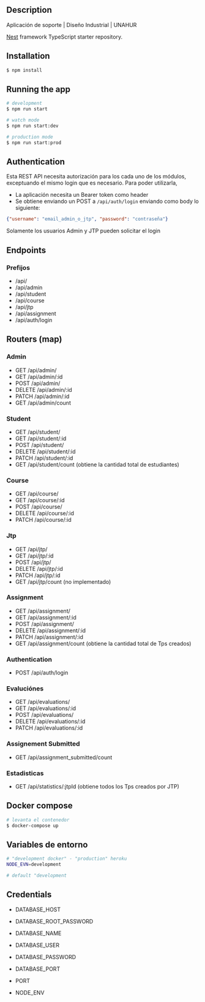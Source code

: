 ## Description

Aplicación de soporte | Diseño Industrial | UNAHUR

[Nest](https://github.com/nestjs/nest) framework TypeScript starter repository.

## Installation

```bash
$ npm install
```

## Running the app

```bash
# development
$ npm run start

# watch mode
$ npm run start:dev

# production mode
$ npm run start:prod
```

## Authentication
Esta REST API necesita autorización para los cada uno de los módulos, exceptuando el mismo login que es necesario.
Para poder utilizarla,
- La aplicación necesita un Bearer token como header
- Se obtiene enviando un POST a `/api/auth/login` enviando como body lo siguiente:
```json
{"username": "email_admin_o_jtp", "password": "contraseña"}
```
Solamente los usuarios Admin y JTP pueden solicitar el login

## Endpoints

### Prefijos 

- /api/
- /api/admin
- /api/student
- /api/course
- /api/jtp
- /api/assignment
- /api/auth/login


## Routers (map)

### Admin
- GET /api/admin/
- GET /api/admin/:id
- POST /api/admin/
- DELETE /api/admin/:id
- PATCH /api/admin/:id
- GET /api/admin/count
### Student
- GET /api/student/
- GET /api/student/:id
- POST /api/student/
- DELETE /api/student/:id
- PATCH /api/student/:id
- GET /api/student/count (obtiene la cantidad total de estudiantes)
### Course
- GET /api/course/
- GET /api/course/:id
- POST /api/course/
- DELETE /api/course/:id
- PATCH /api/course/:id 

### Jtp
- GET /api/jtp/
- GET /api/jtp/:id
- POST /api/jtp/
- DELETE /api/jtp/:id
- PATCH /api/jtp/:id
- GET /api/jtp/count (no implementado)
### Assignment
- GET /api/assignment/
- GET /api/assignment/:id
- POST /api/assignment/
- DELETE /api/assignment/:id
- PATCH /api/assignment/:id
- GET /api/assignment/count (obtiene la cantidad total de Tps creados)
### Authentication
- POST /api/auth/login

### Evaluciónes
- GET /api/evaluations/
- GET /api/evaluations/:id
- POST /api/evaluations/
- DELETE /api/evaluations/:id
- PATCH /api/evaluations/:id

### Assignement Submitted
- GET /api/assignment_submitted/count
### Estadisticas
- GET /api/statistics/:jtpId (obtiene todos los Tps creados por JTP)

## Docker compose
``` bash
# levanta el contenedor
$ docker-compose up
```
## Variables de entorno
 
```bash
# "development docker" - "production" heroku
NODE_EVN=development

# default "development
```

## Credentials

- DATABASE_HOST

- DATABASE_ROOT_PASSWORD

- DATABASE_NAME

- DATABASE_USER

- DATABASE_PASSWORD

- DATABASE_PORT

- PORT

- NODE_ENV

